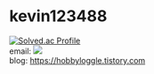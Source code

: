 # kevin123488

[![Solved.ac Profile](http://mazassumnida.wtf/api/v2/generate_badge?boj=kevin123488)](https://solved.ac/kevin123488/)   
email: <a href="mailto:kevin12348878@gmail.com" target="_blank"><img src="https://img.shields.io/badge/Gmail-EA4335?style=flat-square&logo=Gmail&logoColor=white"/></a>
<br/>
blog: https://hobbyloggle.tistory.com
<br/>
